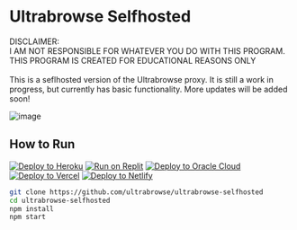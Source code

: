 # Ultrabrowse Selfhosted
DISCLAIMER:
<br>
I AM NOT RESPONSIBLE FOR WHATEVER YOU DO WITH THIS PROGRAM. THIS PROGRAM IS CREATED FOR EDUCATIONAL REASONS ONLY
<br>
<br>
This is a seflhosted version of the Ultrabrowse proxy. It is still a work in progress, but currently has basic functionality. More updates will be added soon!

![image](https://github.com/CaenJones/Ultrabrowse-Selfhosted/assets/131218155/3276326b-ff32-419b-9ed0-77445dabb0dd)

## How to Run

[![Deploy to Heroku](https://binbashbanana.github.io/deploy-buttons/buttons/remade/heroku.svg)](https://heroku.com/deploy/?template=https://github.com/ultrabrowse/ultrabrowse-selfhosted)
[![Run on Replit](https://binbashbanana.github.io/deploy-buttons/buttons/remade/replit.svg)](https://replit.com/github/ultrabrowse/ultrabrowse-selfhosted)
[![Deploy to Oracle Cloud](https://binbashbanana.github.io/deploy-buttons/buttons/remade/oraclecloud.svg)](https://cloud.oracle.com/resourcemanager/stacks/create?zipUrl=https://github.com/ultrabrowse/ultrabrowse-selfhosted/archive/refs/heads/main.zip)
[![Deploy to Vercel](https://binbashbanana.github.io/deploy-buttons/buttons/remade/vercel.svg)](https://vercel.com/new/clone?repository-url=https://github.com/ultrabrowse/ultrabrowse-selfhosted)
[![Deploy to Netlify](https://binbashbanana.github.io/deploy-buttons/buttons/remade/netlify.svg)](https://app.netlify.com/start/deploy?repository=https://github.com/ultrabrowse/ultrabrowse-selfhosted)

```sh
git clone https://github.com/ultrabrowse/ultrabrowse-selfhosted
cd ultrabrowse-selfhosted
npm install
npm start
```
